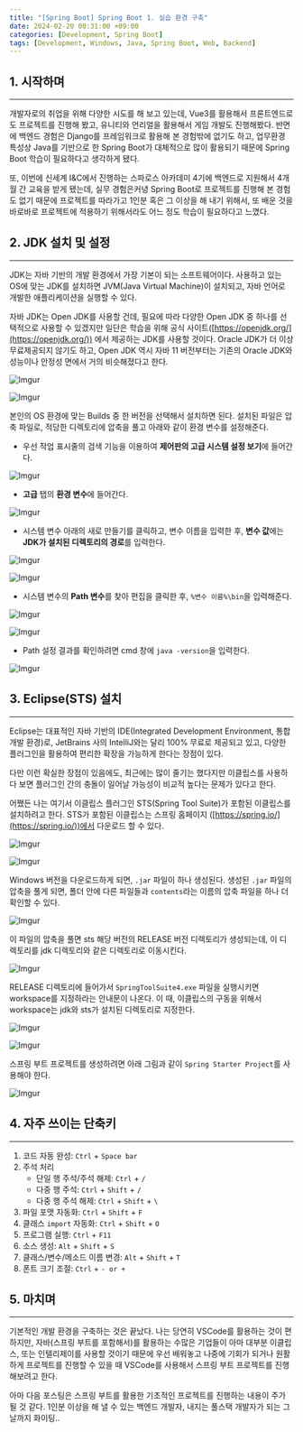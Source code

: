 ```yaml
---
title: "[Spring Boot] Spring Boot 1. 실습 환경 구축"
date: 2024-02-20 00:31:00 +09:00
categories: [Development, Spring Boot]
tags: [Development, Windows, Java, Spring Boot, Web, Backend]
---
```

## **1. 시작하며**
***
개발자로의 취업을 위해 다양한 시도를 해 보고 있는데, Vue3를 활용해서 프론트엔드로도 프로젝트를 진행해 봤고, 유니티와 언리얼을 활용해서 게임 개발도 진행해봤다. 반면에 백엔드 경험은 Django를 프레임워크로 활용해 본 경험밖에 없기도 하고, 업무환경 특성상 Java를 기반으로 한 Spring Boot가 대체적으로 많이 활용되기 때문에 Spring Boot 학습이 필요하다고 생각하게 됐다.

또, 이번에 신세계 I&C에서 진행하는 스파로스 아카데미 4기에 백엔드로 지원해서 4개월 간 교육을 받게 됐는데, 실무 경험은커녕 Spring Boot로 프로젝트를 진행해 본 경험도 없기 때문에 프로젝트를 따라가고 1인분 혹은 그 이상을 해 내기 위해서, 또 배운 것을 바로바로 프로젝트에 적용하기 위해서라도 어느 정도 학습이 필요하다고 느꼈다.
<br>

## **2. JDK 설치 및 설정**
***
JDK는 자바 기반의 개발 환경에서 가장 기본이 되는 소프트웨어이다. 사용하고 있는 OS에 맞는 JDK를 설치하면 JVM(Java Virtual Machine)이 설치되고, 자바 언어로 개발한 애플리케이션을 실행할 수 있다.

자바 JDK는 Open JDK를 사용할 건데, 필요에 따라 다양한 Open JDK 중 하나를 선택적으로 사용할 수 있겠지만 일단은 학습을 위해 공식 사이트([https://openjdk.org/](https://openjdk.org/)) 에서 제공하는 JDK를 사용할 것이다. Oracle JDK가 더 이상 무료제공되지 않기도 하고, Open JDK 역시 자바 11 버전부터는 기존의 Oracle JDK와 성능이나 안정성 면에서 거의 비슷해졌다고 한다.

![Imgur](https://i.imgur.com/Brp2J2p.png)

![Imgur](https://i.imgur.com/yqXW9ca.png)

본인의 OS 환경에 맞는 Builds 중 한 버전을 선택해서 설치하면 된다. 설치된 파일은 압축 파일로, 적당한 디렉토리에 압축을 풀고 아래와 같이 환경 변수를 설정해준다.

- 우선 작업 표시줄의 검색 기능을 이용하여 **제어판의 고급 시스템 설정 보기**에 들어간다.

![Imgur](https://i.imgur.com/V5RpLn0.png)

- **고급** 탭의 **환경 변수**에 들어간다.

![Imgur](https://i.imgur.com/PCwWZDR.png)

- 시스템 변수 아래의 새로 만들기를 클릭하고, 변수 이름을 입력한 후, **변수 값**에는 **JDK가 설치된 디렉토리의 경로**를 입력한다.

![Imgur](https://i.imgur.com/2UkG5uY.png)

![Imgur](https://i.imgur.com/qAo4vzR.png)

- 시스템 변수의 **Path 변수**를 찾아 편집을 클릭한 후, `%변수 이름%\bin`을 입력해준다.

![Imgur](https://i.imgur.com/ZVPWD5K.png)

![Imgur](https://i.imgur.com/DXKQzhI.png)

- Path 설정 결과를 확인하려면 cmd 창에 `java -version`을 입력한다.

![Imgur](https://i.imgur.com/G7eTw5T.png)

## **3. Eclipse(STS) 설치**
***
Eclipse는 대표적인 자바 기반의 IDE(Integrated Development Environment, 통합 개발 환경)로, JetBrains 사의 IntelliJ와는 달리 100% 무료로 제공되고 있고, 다양한 플러그인을 활용하여 편리한 확장을 가능하게 한다는 장점이 있다. 

다만 이런 확실한 장점이 있음에도, 최근에는 많이 줄기는 했다지만 이클립스를 사용하다 보면 플러그인 간의 충돌이 일어날 가능성이 비교적 높다는 문제가 있다고 한다.

어쨌든 나는 여기서 이클립스 플러그인 STS(Spring Tool Suite)가 포함된 이클립스를 설치하려고 한다. STS가 포함된 이클립스는 스프링 홈페이지 ([https://spring.io/](https://spring.io/))에서 다운로드 할 수 있다.

![Imgur](https://i.imgur.com/KBCu9hg.png)

![Imgur](https://i.imgur.com/iClozPy.png)

Windows 버전을 다운로드하게 되면, `.jar` 파일이 하나 생성된다. 생성된 `.jar` 파일의 압축을 풀게 되면, 폴더 안에 다른 파일들과 `contents`라는 이름의 압축 파일을 하나 더 확인할 수 있다.

![Imgur](https://i.imgur.com/ZS2A8Te.png)

이 파일의 압축을 풀면 sts 해당 버전의 RELEASE 버전 디렉토리가 생성되는데, 이 디렉토리를 jdk 디렉토리와 같은 디렉토리로 이동시킨다.

![Imgur](https://i.imgur.com/Cmnt35B.png)

RELEASE 디렉토리에 들어가서 `SpringToolSuite4.exe` 파일을 실행시키면 workspace를 지정하라는 안내문이 나온다. 이 때, 이클립스의 구동을 위해서 workspace는 jdk와 sts가 설치된 디렉토리로 지정한다.

![Imgur](https://i.imgur.com/uocevy9.png)

![Imgur](https://i.imgur.com/4yUus4j.png)

스프링 부트 프로젝트를 생성하려면 아래 그림과 같이 `Spring Starter Project`를 사용해야 한다.

![Imgur](https://i.imgur.com/PCEsfqn.png)

## **4. 자주 쓰이는 단축키**
***
1. 코드 자동 완성: `Ctrl` + `Space bar`
2. 주석 처리
    - 단일 행 주석/주석 해제: `Ctrl` + `/`
    - 다중 행 주석: `Ctrl` + `Shift` + `/`
    - 다중 행 주석 해제: `Ctrl` + `Shift` + `\`
3. 파일 포맷 자동화: `Ctrl` + `Shift` + `F`
4. 클래스 `import` 자동화: `Ctrl` + `Shift` + `O`
5. 프로그램 실행: `Ctrl` + `F11`
6. 소스 생성: `Alt` + `Shift` + `S`
7. 클래스/변수/메소드 이름 변경: `Alt` + `Shift` + `T`
8. 폰트 크기 조절: `Ctrl` + `- or +`

## **5. 마치며**
***
기본적인 개발 환경을 구축하는 것은 끝났다. 나는 당연히 VSCode를 활용하는 것이 편하지만, 자바(스프링 부트를 포함해서)를 활용하는 수많은 기업들이 아마 대부분 이클립스, 또는 인텔리제이를 사용할 것이기 때문에 우선 배워놓고 나중에 기회가 되거나 원활하게 프로젝트를 진행할 수 있을 때 VSCode를 사용해서 스프링 부트 프로젝트를 진행해보려고 한다.

아마 다음 포스팅은 스프링 부트를 활용한 기초적인 프로젝트를 진행하는 내용이 주가 될 것 같다. 1인분 이상을 해 낼 수 있는 백엔드 개발자, 내지는 풀스택 개발자가 되는 그 날까지 화이팅..